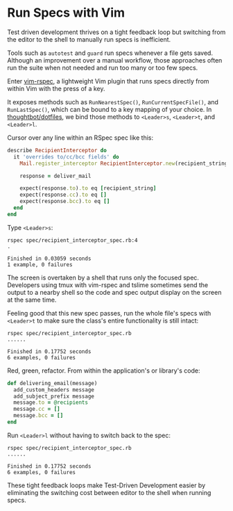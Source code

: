 # Run Specs with Vim

Test driven development thrives on a tight feedback loop
but switching from the editor to the shell
to manually run specs is inefficient.

Tools such as `autotest` and `guard` run specs whenever a file gets saved.
Although an improvement over a manual workflow,
those approaches often run the suite when not needed
and run too many or too few specs.

Enter [vim-rspec],
a lightweight Vim plugin that runs specs directly from within Vim
with the press of a key.

[vim-rspec]: https://github.com/thoughtbot/vim-rspec

It exposes methods such as `RunNearestSpec()`,
`RunCurrentSpecFile()`, and
`RunLastSpec()`,
which can be bound to a key mapping of your choice.
In [thoughtbot/dotfiles][dotfiles],
we bind those methods to `<Leader>s`, `<Leader>t`, and `<Leader>l`.

[dotfiles]: https://github.com/thoughtbot/dotfiles/blob/master/vimrc

Cursor over any line within an RSpec spec like this:

```ruby
describe RecipientInterceptor do
  it 'overrides to/cc/bcc fields' do
    Mail.register_interceptor RecipientInterceptor.new(recipient_string)

    response = deliver_mail

    expect(response.to).to eq [recipient_string]
    expect(response.cc).to eq []
    expect(response.bcc).to eq []
  end
end
```

Type `<Leader>s`:

```
rspec spec/recipient_interceptor_spec.rb:4
.

Finished in 0.03059 seconds
1 example, 0 failures
```

The screen is overtaken by a shell that runs only the focused spec.
Developers using tmux with vim-rspec and tslime
sometimes send the output to a nearby shell
so the code and spec output display on the screen at the same time.

Feeling good that this new spec passes,
run the whole file's specs with `<Leader>t`
to make sure the class's entire functionality is still intact:

```
rspec spec/recipient_interceptor_spec.rb
......

Finished in 0.17752 seconds
6 examples, 0 failures
```

Red, green, refactor.
From within the application's or library's code:

```ruby
def delivering_email(message)
  add_custom_headers message
  add_subject_prefix message
  message.to = @recipients
  message.cc = []
  message.bcc = []
end
```

Run `<Leader>l` without having to switch back to the spec:

```
rspec spec/recipient_interceptor_spec.rb
......

Finished in 0.17752 seconds
6 examples, 0 failures
```

These tight feedback loops make Test-Driven Development easier
by eliminating the switching cost between editor to the shell
when running specs.
